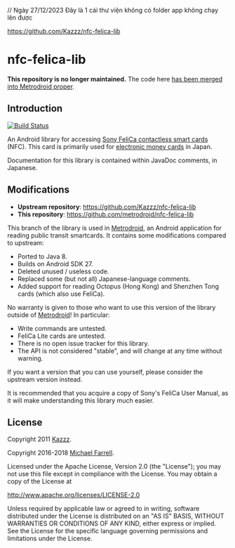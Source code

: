 // Ngày 27/12/2023 
Đây là 1 cái thư viện không có folder app không chạy lên được 



https://github.com/Kazzz/nfc-felica-lib



# nfc-felica-lib

**This repository is no longer maintained.** The code here [has been merged
into Metrodroid proper][5].

## Introduction

[![Build Status](https://travis-ci.org/metrodroid/nfc-felica-lib.svg?branch=metrodroid-master)](https://travis-ci.org/metrodroid/nfc-felica-lib)

An Android library for accessing [Sony FeliCa contactless smart cards][0] (NFC). This card is
primarily used for [electronic money cards][1] in Japan.

Documentation for this library is contained within JavaDoc comments, in Japanese.

## Modifications

* **Upstream repository**: https://github.com/Kazzz/nfc-felica-lib
* **This repository**: https://github.com/metrodroid/nfc-felica-lib

This branch of the library is used in [Metrodroid][2], an Android application for reading public
transit smartcards.  It contains some modifications compared to upstream:

* Ported to Java 8.
* Builds on Android SDK 27.
* Deleted unused / useless code.
* Replaced some (but not all) Japanese-language comments.
* Added support for reading Octopus (Hong Kong) and Shenzhen Tong cards (which also use FeliCa).

No warranty is given to those who want to use this version of the library outside of
[Metrodroid][2]!  In particular:

* Write commands are untested.
* FeliCa Lite cards are untested.
* There is no open issue tracker for this library.
* The API is not considered "stable", and will change at any time without warning.

If you want a version that you can use yourself, please consider the upstream version instead.

It is recommended that you acquire a copy of Sony's FeliCa User Manual, as it will make
understanding this library much easier.

## License

Copyright 2011 [Kazzz][3].

Copyright 2016-2018 [Michael Farrell][4].

Licensed under the Apache License, Version 2.0 (the "License");
you may not use this file except in compliance with the License.
You may obtain a copy of the License at

   http://www.apache.org/licenses/LICENSE-2.0

Unless required by applicable law or agreed to in writing, software
distributed under the License is distributed on an "AS IS" BASIS,
WITHOUT WARRANTIES OR CONDITIONS OF ANY KIND, either express or implied.
See the License for the specific language governing permissions and
limitations under the License.

[0]: https://en.wikipedia.org/wiki/FeliCa
[1]: https://en.wikipedia.org/wiki/Electronic_money
[2]: https://github.com/micolous/metrodroid
[3]: https://github.com/Kazzz
[4]: https://github.com/micolous
[5]: https://github.com/micolous/metrodroid/pull/255

